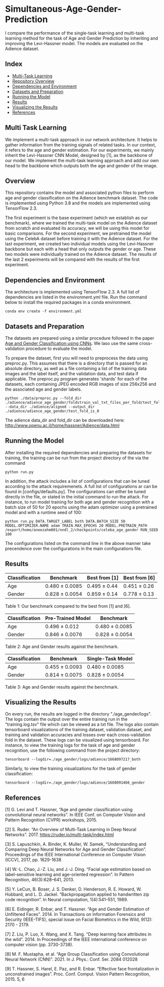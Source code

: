 # Simultaneous-Age-Gender-Prediction
I compare the performance of the single-task learning and multi-task learning method for the task of Age and Gender Prediction by inheriting and improving the Levi-Hassner model. The models are evaluated on the Adience dataset.

## Index
* [Multi-Task Learning](#Multi-Task-Learning)
* [Repository Overview](#Overview)
* [Dependencies and Environment](#Dependencies-and-Environment)
* [Datasets and Preparation](#Datasets-and-Preparation)
* [Running the Model](#Running-the-Model)
* [Results](#Results)
* [Visualizing the Results](#Visualizing-the-Results)
* [References](#References)

## Multi Task Learning
We implement a multi-task approach in our network architecture. It helps to gather information from the training signals of related tasks. In our context, it refers to the age and gender estimation. For our experiments, we mainly inherit the Levi-Hassner CNN Model, designed by [1], as the backbone of our model. We implement the multi-task learning approach and add our own head to the backbone which outputs both the age and gender of the image.

## Overview
This repository contains the model and associated python files to perform age and gender classification on the Adience benchmark dataset. The code is implemented using Python 3.8 and the models are implemented using TensorFlow 2.3. 

The first experiment is the base experiment (which we establish as our benchmark), where we trained the multi-task model on the Adience dataset from scratch and evaluated its accuracy, we will be using this model for basic comparisons. For the second experiment, we pretrained the model using the CelebA dataset before training it with the Adience dataset. For the last experiment, we created two individual models using the Levi-Hassner backbone but each with a head that only outputs the gender or age. These two models were individually trained on the Adience dataset. The results of the last 2 experiments will be compared with the results of the first experiment.

## Dependencies and Environment

The architecture is implemented using TensorFlow 2.3. A full list of dependencies are listed in the environment.yml file. Run the command below to install the required packages in a conda environment. 

```
conda env create -f environment.yml
```

## Datasets and Preparation
The datasets are prepared using a similar procedure followed in the paper [Age and Gender Classification using CNNs](https://talhassner.github.io/home/projects/cnn_agegender/CVPR2015_CNN_AgeGenderEstimation.pdf). We laso use the same cross-validation procedure to evaluate the model.

To prepare the dataset, first you will need to preprocess the data using preproc.py. This assumes that there is a directory that is passed for an absolute directory, as well as a file containing a list of the training data images and the label itself, and the validation data, and test data if applicable. The preproc.py program generates 'shards' for each of the datasets, each containing JPEG encoded RGB images of size 256x256 and the associated age and gender labels.

```
python ./data/preproc.py --fold_dir ./adience/adience_age_gender/foldstrain_val_txt_files_per_fold/test_fold_is_0 --data_dir ./adience/aligned --output_dir ./adience/adience_age_gender/test_fold_is_0
```

The adience data_dir and fold_dir can be downloaded here: http://www.openu.ac.il/home/hassner/Adience/data.html

## Running the Model

After installing the required dependencies and preparing the datasets for training, the training can be run from the project directory of the via the command 

```
python run.py
```

In addition, the attack includes a list of configurations that can be tuned according to the attack requiremenets. A full list of configurations ar can be found in [configs/defaults.py]. The configurations can either be tuned directly in the file, or stated in the initial command to run the attack. For instance, to run model training for both age and gender recognition with a batch size of 50 for 20 epochs using the adam optimizer using a pretrained model and with a runtime seed of 100:

```
python run.py DATA.TARGET_LABEL both DATA.BATCH_SIZE 50 MODEL.OPTIMIZER.NAME adam TRAIN.MAX_EPOCHS 20 MODEL.PRETRAIN_PATH /export/home/aneezahm001/nndl_2/checkpoints/celeba_age_gender RUN_SEED 100
```

The configurations listed on the command line in the above manner take precendence over the configurations in the main configurations file.

## Results

| Classification | Benchmark | Best from [1] | Best from [6] |
| --- | --- | --- | --- |
| Age | 0.480 ± 0.0085 | 0.495 ± 0.44 | 0.451 ± 0.26 |
| Gender | 0.828 ± 0.0054 | 0.859 ± 0.14 | 0.778 ± 0.13 |

Table 1: Our benchmark compared to the best from [1] and [6].


| Classification | Pre-Trained Model | Benchmark |
| --- | --- | --- |
| Age | 0.496 ± 0.012 | 0.480 ± 0.0085 |
| Gender | 0.846 ± 0.0076 | 0.828 ± 0.0054 |

Table 2: Age and Gender results against the benchmark.


| Classification | Benchmark | Single-Task Model |
| --- | --- | --- |
| Age | 0.455 ± 0.0093 | 0.480 ± 0.0085 |
| Gender | 0.814 ± 0.0075 | 0.828 ± 0.0054 |

Table 3: Age and Gender results against the benchmark.

## Visualizing the Results
On every run, the results are logged in the directory "./age_gender/logs". The logs contain the output over the entire training run in the "training.log.tsv" file which can be viewed as a txt file. The logs also contain tensorboard visualizations of the training dataset, validation dataset, and training and validation accuracies and losses over each cross-validation fold in the dataset. These logs can be visualized using tensorboard. For instance, to view the training logs for the task of age and gender recognition, use the following command from the project directory:


```
tensorboard --logdir=./age_gender/logs/adience/1668097217_both
```

Similarly, to view the training visualizations for the task of gender classification:

```
tensorboard --logdir=./age_gender/logs/adience/1668091466_gender
```

## References
[1] G. Levi and T. Hassner, “Age and gender classification using convolutional neural networks”. In IEEE Conf. on Computer Vision and Pattern Recognition (CVPR) workshops, 2015.

[2] S. Ruder. “An Overview of Multi-Task Learning in Deep Neural Networks”. 2017. https://ruder.io/multi-task/index.html

[3] S. Lapuschkin, A. Binder, K. Muller, W. Samek, “Understanding and Comparing Deep Neural Networks for Age and Gender Classification”. Proceedings of the IEEE International Conference on Computer Vision (ICCV), 2017, pp. 1629-1638

[4] W.-L. Chao, J.-Z. Liu, and J.-J. Ding. “Facial age estimation based on label-sensitive learning and age-oriented regression”. In Pattern Recognition, 46(3):628–641, 2013.

[5] Y. LeCun, B. Boser, J. S. Denker, D. Henderson, R. E. Howard, W. Hubbard, and L. D. Jackel. “Backpropagation applied to handwritten zip code recognition”. In Neural computation, 1(4):541–551, 1989.

[6] E. Eidinger, R. Enbar, and T. Hassner. “Age and Gender Estimation of Unfiltered Faces”. 2014. In Transactions on Information Forensics and Security (IEEE-TIFS), special issue on Facial Biometrics in the Wild, 9(12): 2170 - 2179.

[7] Z. Liu, P. Luo, X. Wang, and X. Tang. “Deep learning face attributes in the wild”. 2014. In Proceedings of the IEEE international conference on computer vision (pp. 3730-3738).

[8] M. F. Mustapha, et al. “Age Group Classification using Convolutional Neural Network (CNN)”. 2021. In J. Phys.: Conf. Ser. 2084 012028

[9] T. Hassner, S. Harel, E. Paz, and R. Enbar. “Effective face frontalization in unconstrained images”. Proc. Conf. Comput. Vision Pattern Recognition, 2015. 5, 6
